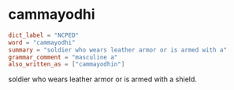 # cammayodhi

``` toml
dict_label = "NCPED"
word = "cammayodhi"
summary = "soldier who wears leather armor or is armed with a"
grammar_comment = "masculine a"
also_written_as = ["cammayodhin"]
```

soldier who wears leather armor or is armed with a shield.

